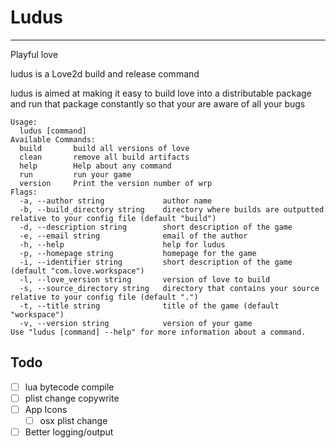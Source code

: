 # Ludus
--------
Playful love

ludus is a Love2d build and release command

ludus is aimed at making it easy to build love into a distributable package and run that package constantly so that your are aware of all your bugs

```
Usage:
  ludus [command]
Available Commands:
  build       build all versions of love
  clean       remove all build artifacts
  help        Help about any command
  run         run your game
  version     Print the version number of wrp
Flags:
  -a, --author string             author name
  -b, --build_directory string    directory where builds are outputted relative to your config file (default "build")
  -d, --description string        short description of the game
  -e, --email string              email of the author
  -h, --help                      help for ludus
  -p, --homepage string           homepage for the game
  -i, --identifier string         short description of the game (default "com.love.workspace")
  -l, --love_version string       version of love to build
  -s, --source_directory string   directory that contains your source relative to your config file (default ".")
  -t, --title string              title of the game (default "workspace")
  -v, --version string            version of your game
Use "ludus [command] --help" for more information about a command.
```

## Todo
- [ ] lua bytecode compile
- [ ] plist change copywrite
- [ ] App Icons
    - [ ] osx plist change
- [ ] Better logging/output
